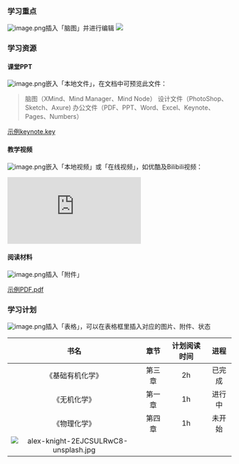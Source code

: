 
### 学习重点

![image.png](https://cdn.nlark.com/yuque/0/2019/png/215718/1567514692551-49e3e165-3fab-4dd7-895e-4b7e9a57ec24.png#align=left&display=inline&height=25&name=image.png&originHeight=25&originWidth=25&size=1539&status=done&width=25)插入「脑图」并进行编辑
![](https://cdn.nlark.com/yuque/0/2019/png/215718/1567567603546-29ab2829-0200-4200-94a0-c2757113ac2c.png)

### 学习资源


#### 课堂PPT

![image.png](https://cdn.nlark.com/yuque/0/2019/png/215718/1567514692551-49e3e165-3fab-4dd7-895e-4b7e9a57ec24.png#align=left&display=inline&height=25&name=image.png&originHeight=25&originWidth=25&size=1539&status=done&width=25)嵌入「本地文件」，在文档中可预览此文件：

> 脑图（XMind、Mind Manager、Mind Node）
> 设计文件（PhotoShop、Sketch、Axure)
> 办公文件（PDF、PPT、Word、Excel、Keynote、Pages、Numbers）

[示例keynote.key](https://www.yuque.com/attachments/yuque/0/2019/key/105911/1570525820640-578ca4d1-d66e-4632-8835-962fa48e32f3.key)


#### 教学视频

![image.png](https://cdn.nlark.com/yuque/0/2019/png/215718/1567514692551-49e3e165-3fab-4dd7-895e-4b7e9a57ec24.png#align=left&display=inline&height=25&name=image.png&originHeight=25&originWidth=25&size=1539&status=done&width=25)嵌入「本地视频」或「在线视频」，如优酷及Bilibili视频：

<iframe src="https://player.bilibili.com/player.html?aid=55895675" frameborder="no" allowfullscreen="true"></iframe>
<br />

#### 阅读材料

![image.png](https://cdn.nlark.com/yuque/0/2019/png/215718/1567514692551-49e3e165-3fab-4dd7-895e-4b7e9a57ec24.png#align=left&display=inline&height=25&name=image.png&originHeight=25&originWidth=25&size=1539&status=done&width=25)插入「附件」

[示例PDF.pdf](https://www.yuque.com/attachments/yuque/0/2019/pdf/105911/1570525820813-a79b3d0f-38cb-4a73-a2bb-ce8f091f2049.pdf?_lake_card=%7B%22uid%22%3A%22rc-upload-1567514495288-26%22%2C%22src%22%3A%22https%3A%2F%2Fwww.yuque.com%2Fattachments%2Fyuque%2F0%2F2019%2Fpdf%2F105911%2F1570525820813-a79b3d0f-38cb-4a73-a2bb-ce8f091f2049.pdf%22%2C%22name%22%3A%22%E7%A4%BA%E4%BE%8BPDF.pdf%22%2C%22size%22%3A16189%2C%22type%22%3A%22application%2Fpdf%22%2C%22ext%22%3A%22pdf%22%2C%22progress%22%3A%7B%22percent%22%3A0%7D%2C%22status%22%3A%22done%22%2C%22percent%22%3A0%2C%22id%22%3A%22wTSXR%22%2C%22refSrc%22%3A%22https%3A%2F%2Fwww.yuque.com%2Fattachments%2Fyuque%2F0%2F2019%2Fpdf%2F105911%2F1569247460410-d74712f0-05ce-474b-b914-d76439248860.pdf%22%2C%22card%22%3A%22file%22%7D)



### 学习计划
![image.png](https://cdn.nlark.com/yuque/0/2019/png/215718/1567514692551-49e3e165-3fab-4dd7-895e-4b7e9a57ec24.png#align=left&display=inline&height=25&name=image.png&originHeight=25&originWidth=25&size=1539&status=done&width=25)插入「表格」，可以在表格框里插入对应的图片、附件、状态

| **书名** | **章节** | **计划阅读时间** | **进程** |
| :---: | :---: | :---: | :---: |
| 《基础有机化学》 | 第三章 | 2h | 已完成 |
| 《无机化学》 | 第一章 | 1h | 进行中 |
| 《物理化学》 | 第四章 | 1h | 未开始 |
| ![alex-knight-2EJCSULRwC8-unsplash.jpg](https://cdn.nlark.com/yuque/0/2019/jpeg/105911/1571983625842-9d347225-731e-41e0-ab51-91a232a2db72.jpeg#align=left&display=inline&height=3264&name=alex-knight-2EJCSULRwC8-unsplash.jpg&originHeight=3264&originWidth=4896&size=1555309&status=done&width=4896) |  |  |  |


